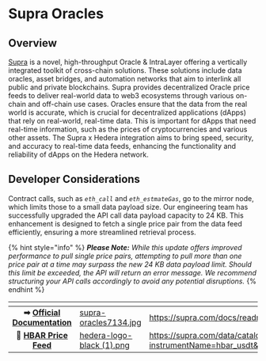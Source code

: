 # Supra Oracles

## Overview

[Supra](https://supra.com/) is a novel, high-throughput Oracle & IntraLayer offering a vertically integrated toolkit of cross-chain solutions. These solutions include data oracles, asset bridges, and automation networks that aim to interlink all public and private blockchains. Supra provides decentralized Oracle price feeds to deliver real-world data to web3 ecosystems through various on-chain and off-chain use cases. Oracles ensure that the data from the real world is accurate, which is crucial for decentralized applications (dApps) that rely on real-world, real-time data. This is important for dApps that need real-time information, such as the prices of cryptocurrencies and various other assets. The Supra x Hedera integration aims to bring speed, security, and accuracy to real-time data feeds, enhancing the functionality and reliability of dApps on the Hedera network.

## **Developer Considerations**

Contract calls, such as _`eth_call`_ and _`eth_estmateGas`_, go to the mirror node, which limits those to a small data payload size. Our engineering team has successfully upgraded the API call data payload capacity to 24 KB. This enhancement is designed to fetch a single price pair from the data feed efficiently, ensuring a more streamlined retrieval process.

{% hint style="info" %}
_**Please Note:** While this update offers improved performance to pull single price pairs, attempting to pull more than one price pair at a time may surpass the new 24 KB data payload limit. Should this limit be exceeded, the API will return an error message. We recommend structuring your API calls accordingly to avoid any potential disruptions._
{% endhint %}

<table data-card-size="large" data-view="cards" data-full-width="false"><thead><tr><th align="center"></th><th data-hidden data-card-cover data-type="files"></th><th data-hidden data-card-target data-type="content-ref"></th></tr></thead><tbody><tr><td align="center"><strong>➡</strong> <a href="https://supra.com/docs/readme/"><strong>Official Documentation</strong></a></td><td><a href="../../.gitbook/assets/supra-oracles7134.jpg">supra-oracles7134.jpg</a></td><td><a href="https://supra.com/docs/readme/">https://supra.com/docs/readme/</a></td></tr><tr><td align="center"><strong>🔮</strong> <a href="https://supra.com/data/catalog/details?instrumentName=hbar_usdt&#x26;providerName=supra"><strong>HBAR Price Feed</strong></a></td><td><a href="../../.gitbook/assets/hedera-logo-black (1).png">hedera-logo-black (1).png</a></td><td><a href="https://supra.com/data/catalog/details?instrumentName=hbar_usdt&#x26;providerName=supra">https://supra.com/data/catalog/details?instrumentName=hbar_usdt&#x26;providerName=supra</a></td></tr></tbody></table>
